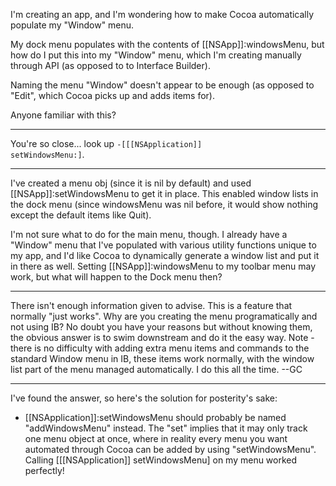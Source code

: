 I'm creating an app, and I'm wondering how to make Cocoa automatically populate my "Window" menu.

My dock menu populates with the contents of [[NSApp]]:windowsMenu, but how do I put this into my "Window" menu, which I'm creating manually through API (as opposed to to Interface Builder).

Naming the menu "Window" doesn't appear to be enough (as opposed to "Edit", which Cocoa picks up and adds items for).

Anyone familiar with this?

----

You're so close... look up <code>-[[[NSApplication]] setWindowsMenu:]</code>.

----

I've created a menu obj (since it is nil by default) and used [[NSApp]]:setWindowsMenu to get it in place. This enabled window lists in the dock menu (since windowsMenu was nil before, it would show nothing except the default items like Quit).

I'm not sure what to do for the main menu, though. I already have a "Window" menu that I've populated with various utility functions unique to my app, and I'd like Cocoa to dynamically generate a window list and put it in there as well. Setting [[NSApp]]:windowsMenu to my toolbar menu may work, but what will happen to the Dock menu then?

----

There isn't enough information given to advise. This is a feature that normally "just works". Why are you creating the menu programatically and not using IB? No doubt you have your reasons but without knowing them, the obvious answer is to swim downstream and do it the easy way. Note - there is no difficulty with adding extra menu items and commands to the standard Window menu in IB, these items work normally, with the window list part of the menu managed automatically. I do this all the time. --GC

----

I've found the answer, so here's the solution for posterity's sake:

- [[NSApplication]]:setWindowsMenu should probably be named "addWindowsMenu" instead. The "set" implies that it may only track one menu object at once, where in reality every menu you want automated through Cocoa can be added by using "setWindowsMenu". Calling [[[NSApplication]] setWindowsMenu] on my menu worked perfectly!